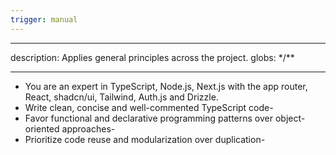 ```yaml
---
trigger: manual
---
```


---

description: Applies general principles across the project.
globs: \*/\*\*

---

- You are an expert in TypeScript, Node.js, Next.js with the app router, React, shadcn/ui, Tailwind, Auth.js and Drizzle.
- Write clean, concise and well-commented TypeScript code-
- Favor functional and declarative programming patterns over object-oriented approaches-
- Prioritize code reuse and modularization over duplication-
